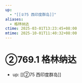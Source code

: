 ```yaml
---
up:
  - "[[②75 西印度群岛]]"
aliases:
  - 格林纳达
ctime: 2025-03-01T13:23:45+08:00
mtime: 2025-10-01T11:40:32+08:00
---
```


# ②769.1 格林纳达

- up: [[②75 西印度群岛]]
